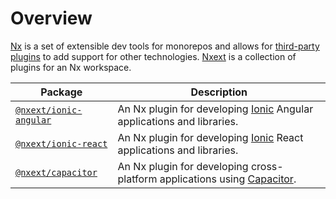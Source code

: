 # Overview

[Nx](https://nx.dev/) is a set of extensible dev tools for monorepos and allows
for [third-party plugins](https://nx.dev/nx-community) to add support for other
technologies. [Nxext](https://github.com/nxext/nx-extensions) is a collection of plugins for an Nx workspace.

| Package                                                | Description                                                                                              |
| ------------------------------------------------------ | -------------------------------------------------------------------------------------------------------- |
| [`@nxext/ionic-angular`](../ionic-angular/overview.md) | An Nx plugin for developing [Ionic](https://ionicframework.com/docs) Angular applications and libraries. |
| [`@nxext/ionic-react`](../ionic-react/overview.md)     | An Nx plugin for developing [Ionic](https://ionicframework.com/docs) React applications and libraries.   |
| [`@nxext/capacitor`](../capacitor/overview.md)         | An Nx plugin for developing cross-platform applications using [Capacitor](https://capacitorjs.com/docs). |
